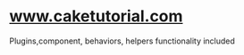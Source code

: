 www.caketutorial.com
====================

Plugins,component, behaviors, helpers functionality included